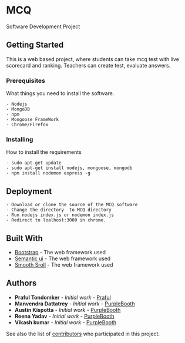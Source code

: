 # MCQ
Software Development Project

## Getting Started

This is a web based project, where students can take mcq test with live scorecard and ranking. Teachers can create test, evaluate answers.  

### Prerequisites

What things you need to install the software.
```
- Nodejs
- MongoDB
- npm
- Mongoose FrameWork
- Chrome/Firefox
```

### Installing

How to install the requirements

```
- sudo apt-get update
- sudo apt-get install nodejs, mongoose, mongodb
- npm install nodemon express -g
```

## Deployment
```
- Download or clone the source of the MCQ software
- Change the directory  to MCQ directory
- Run nodejs index.js or nodemon index.js
- Redirect to loalhost:3000 in chrome.
```

## Built With

* [Bootstrap](http://www.dropwizard.io/1.0.2/docs/) - The web framework used
* [Semantic ui](https://maven.apache.org/) - The web framework used
* [Smooth Sroll](https://rometools.github.io/rome/) - The web framework used

 

## Authors

* **Praful Tondomker** - *Initial work* - [Praful](https://github.com/SSPrafulTondomker)
* **Manvendra Dattatrey** - *Initial work* - [PurpleBooth](https://github.com/SSPrafulTondomker)
* **Austin Kispotta** - *Initial work* - [PurpleBooth](https://github.com/SSPrafulTondomker)
* **Reena Yadav** - *Initial work* - [PurpleBooth](https://github.com/SSPrafulTondomker)
* **Vikash kumar** - *Initial work* - [PurpleBooth](https://github.com/vikash-kr)

See also the list of [contributors](https://github.com/SSPrafulTondomker/MCQ/contributors) who participated in this project.
